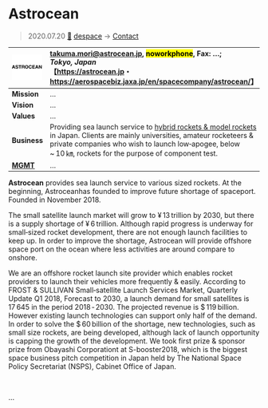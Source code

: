 # Astrocean
> 2020.07.20 [🚀](../../index/index.md) [despace](../index.md) → [Contact](../contact.md)

|[![](../f/contact/a/astrocean_logo1_thumb.webp)](../f/contact/a/astrocean_logo1.webp)|<takuma.mori@astrocean.jp>, <mark>noworkphone</mark>, Fax: …;<br> *Tokyo, Japan*<br> 【<https://astrocean.jp>・ <https://aerospacebiz.jaxa.jp/en/spacecompany/astrocean/>】|
|:-|:-|
|**Mission**|…|
|**Vision**|…|
|**Values**|…|
|**Business**|Providing sea launch service to [hybrid rockets & model rockets](../lv.md) in Japan. Clients are mainly universities, amateur rocketeers & private companies who wish to launch low‑apogee, below ~ 10 ㎞, rockets for the purpose of component test.|
|**[MGMT](../mgmt.md)**|…|

**Astrocean** provides sea launch service to various sized rockets. At the beginning, Astroceanhas founded to improve future shortage of spaceport. Founded in November 2018.

The small satellite launch market will grow to ¥ 13 trillion by 2030, but there is a supply shortage of ¥ 6 trillion. Although rapid progress is underway for small‑sized rocket development, there are not enough launch facilities to keep up. In order to improve the shortage, Astrocean will provide offshore space port on the ocean where less activities are around compare to onshore.

We are an offshore rocket launch site provider which enables rocket providers to launch their vehicles more frequently & easily. According to FROST & SULLIVAN Small‑satellite Launch Services Market, Quarterly Update Q1 2018, Forecast to 2030, a launch demand for small satellites is 17 645 in the period 2018 ‑ 2030. The projected revenue is $ 119 billion. However existing launch technologies can support only half of the demand. In order to solve the $ 60 billion of the shortage, new technologies, such as small size rockets, are being developed, although lack of launch opportunity is capping the growth of the development. We took first prize & sponsor prize from Obayashi Corporationt at S-booster2018, which is the biggest space business pitch competition in Japan held by The National Space Policy Secretariat (NSPS), Cabinet Office of Japan.

<p style="page-break-after:always"> </p>

…
